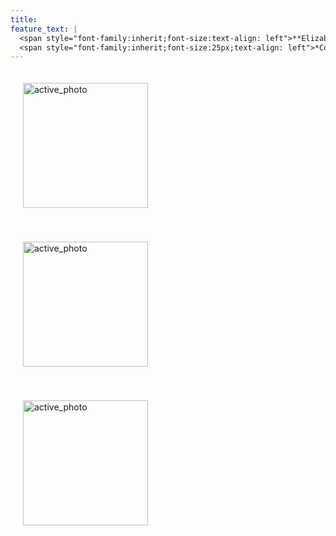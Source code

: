 ```yaml
---
title:  
feature_text: |
  <span style="font-family:inherit;font-size:text-align: left">**Elizabeth WALTON**</span><br />
  <span style="font-family:inherit;font-size:25px;text-align: left">*Compagnie Ring ; Ring ; Dial *</span>
---
```


<p>
<a href="creation/2022/08/29/proj-grid/"><img src="../Grid_first_insta.jpg" alt="active_photo" style="width:200px;height:200px;margin:20px 20px"></a>

<a href="research/2022/05/03/dance-style-transitions/"><img src="../P3_alignment.png" alt="active_photo" style="width:200px;height:200px;margin:20px 20px"></a>

<a href="research/2021/04/16/reconciling/"><img src="../reconcile.png" alt="active_photo" style="width:200px;height:200px;margin:20px 20px"></a>

  </p>

